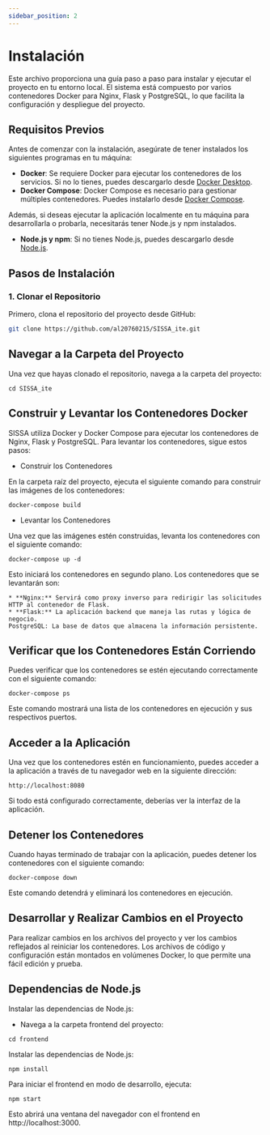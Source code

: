 ```yaml
---
sidebar_position: 2
---
```


# Instalación

Este archivo proporciona una guía paso a paso para instalar y ejecutar el proyecto en tu entorno local. El sistema está compuesto por varios contenedores Docker para Nginx, Flask y PostgreSQL, lo que facilita la configuración y despliegue del proyecto.

## Requisitos Previos

Antes de comenzar con la instalación, asegúrate de tener instalados los siguientes programas en tu máquina:

- **Docker**: Se requiere Docker para ejecutar los contenedores de los servicios. Si no lo tienes, puedes descargarlo desde [Docker Desktop](https://www.docker.com/products/docker-desktop).
- **Docker Compose**: Docker Compose es necesario para gestionar múltiples contenedores. Puedes instalarlo desde [Docker Compose](https://docs.docker.com/compose/install/).

Además, si deseas ejecutar la aplicación localmente en tu máquina para desarrollarla o probarla, necesitarás tener Node.js y npm instalados.

- **Node.js y npm**: Si no tienes Node.js, puedes descargarlo desde [Node.js](https://nodejs.org/).

## Pasos de Instalación

### 1. Clonar el Repositorio

Primero, clona el repositorio del proyecto desde GitHub:

```bash
git clone https://github.com/al20760215/SISSA_ite.git
```

## Navegar a la Carpeta del Proyecto

Una vez que hayas clonado el repositorio, navega a la carpeta del proyecto:
```
cd SISSA_ite
```

## Construir y Levantar los Contenedores Docker

SISSA utiliza Docker y Docker Compose para ejecutar los contenedores de Nginx, Flask y PostgreSQL. Para levantar los contenedores, sigue estos pasos:

* Construir los Contenedores

En la carpeta raíz del proyecto, ejecuta el siguiente comando para construir las imágenes de los contenedores:
```
docker-compose build
```

* Levantar los Contenedores

Una vez que las imágenes estén construidas, levanta los contenedores con el siguiente comando:
```
docker-compose up -d
```

Esto iniciará los contenedores en segundo plano. Los contenedores que se levantarán son:

    * **Nginx:** Servirá como proxy inverso para redirigir las solicitudes HTTP al contenedor de Flask.
    * **Flask:** La aplicación backend que maneja las rutas y lógica de negocio.
    PostgreSQL: La base de datos que almacena la información persistente.

## Verificar que los Contenedores Están Corriendo

Puedes verificar que los contenedores se estén ejecutando correctamente con el siguiente comando:
```
docker-compose ps
```

Este comando mostrará una lista de los contenedores en ejecución y sus respectivos puertos.

## Acceder a la Aplicación

Una vez que los contenedores estén en funcionamiento, puedes acceder a la aplicación a través de tu navegador web en la siguiente dirección:
```
http://localhost:8080
```

Si todo está configurado correctamente, deberías ver la interfaz de la aplicación.

## Detener los Contenedores

Cuando hayas terminado de trabajar con la aplicación, puedes detener los contenedores con el siguiente comando:
```
docker-compose down
```

Este comando detendrá y eliminará los contenedores en ejecución.

## Desarrollar y Realizar Cambios en el Proyecto

Para realizar cambios en los archivos del proyecto y ver los cambios reflejados al reiniciar los contenedores. Los archivos de código y configuración están montados en volúmenes Docker, lo que permite una fácil edición y prueba.

## Dependencias de Node.js

Instalar las dependencias de Node.js:

* Navega a la carpeta frontend del proyecto:
```
cd frontend
```

Instalar las dependencias de Node.js:
```
npm install
```

Para iniciar el frontend en modo de desarrollo, ejecuta:
```
npm start
```

Esto abrirá una ventana del navegador con el frontend en http://localhost:3000.
